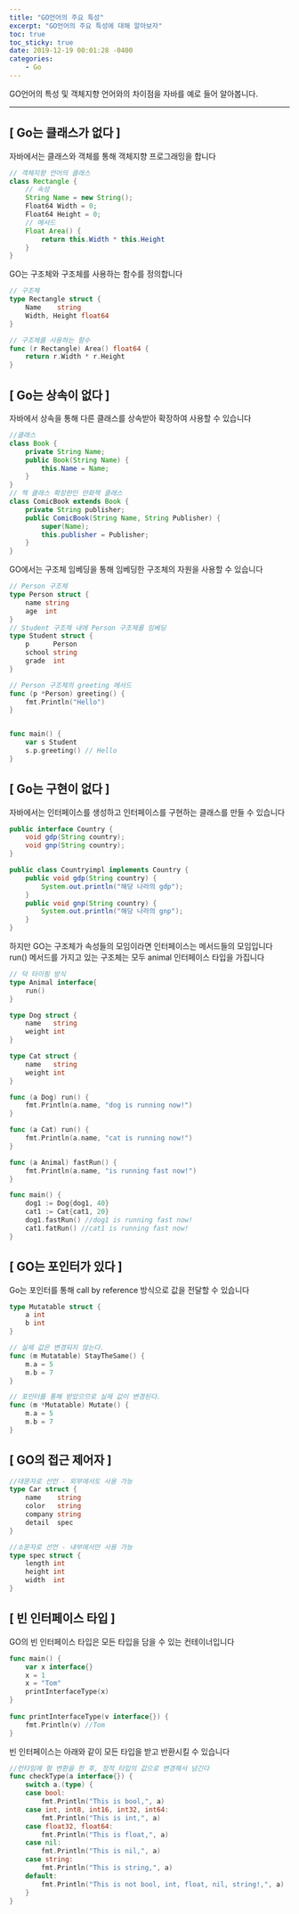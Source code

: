 ```yaml
---
title: "GO언어의 주요 특성"
excerpt: "GO언어의 주요 특성에 대해 알아보자"
toc: true
toc_sticky: true
date: 2019-12-19 00:01:28 -0400
categories: 
    - Go
---
```


GO언어의 특성 및 객체지향 언어와의 차이점을 자바를 예로 들어 알아봅니다.
<hr>

## [ Go는 클래스가 없다 ]
자바에서는 클래스와 객체를 통해 객체지향 프로그래밍을 합니다
```java
// 객체지향 언어의 클래스
class Rectangle	{
	// 속성
	String Name = new String();
	Float64 Width = 0;
	Float64 Height = 0;
	// 메서드
 	Float Area() {
		return this.Width * this.Height
	}
}
```
GO는 구조체와 구조체를 사용하는 함수를 정의합니다

```go
// 구조체
type Rectangle struct {
    Name    string
    Width, Height float64
}

// 구조체를 사용하는 함수
func (r Rectangle) Area() float64 {
    return r.Width * r.Height
}
```

## [ Go는 상속이 없다 ]
자바에서 상속을 통해 다른 클래스를 상속받아 확장하여 사용할 수 있습니다
```java
//클래스
class Book {
	private String Name;
	public Book(String Name) {
		this.Name = Name;
	}
}
// 책 클래스 확장판인 만화책 클래스
class ComicBook extends Book {
	private String publisher;
	public ComicBook(String Name, String Publisher) {
		super(Name);
		this.publisher = Publisher;
	}
}
```

GO에서는 구조체 임베딩을 통해 임베딩한 구조체의 자원을 사용할 수 있습니다
```go
// Person 구조체
type Person struct { 
	name string
	age  int
}
// Student 구조체 내에 Person 구조체를 임베딩
type Student struct {
	p      Person 
	school string
	grade  int
}

// Person 구조체의 greeting 메서드
func (p *Person) greeting() { 
	fmt.Println("Hello")
}


func main() {
	var s Student
	s.p.greeting() // Hello
}
```

## [ Go는 구현이 없다 ]
자바에서는 인터페이스를 생성하고 인터페이스를 구현하는 클래스를 만들 수 있습니다
```java
public interface Country {
	void gdp(String country);
	void gnp(String country);
}

public class Countryimpl implements Country {
	public void gdp(String country) {
		System.out.println("해당 나라의 gdp");
	}
	public void gnp(String country) {
		System.out.println("해당 나라의 gnp");
	}
}
```

하지만 GO는 구조체가 속성들의 모임이라면 인터페이스는 메서드들의 모임입니다
<br> 
run() 메서드를 가지고 있는 구조체는 모두 animal 인터페이스 타입을 가집니다

```go
// 덕 타이핑 방식
type Animal interface{
    run()
}

type Dog struct {
	name   string
	weight int
}

type Cat struct {
	name   string
	weight int
}

func (a Dog) run() {
	fmt.Println(a.name, "dog is running now!")
}

func (a Cat) run() {
	fmt.Println(a.name, "cat is running now!")
}

func (a Animal) fastRun() {
	fmt.Println(a.name, "is running fast now!")
}

func main() {
	dog1 := Dog{dog1, 40}
	cat1 := Cat{cat1, 20}
	dog1.fastRun() //dog1 is running fast now!
	cat1.fatRun() //cat1 is running fast now!
}
```

## [ GO는 포인터가 있다 ]
Go는 포인터를 통해 call by reference 방식으로 값을 전달할 수 있습니다
```go
type Mutatable struct {
    a int
    b int
}

// 실제 값은 변경되지 않는다.
func (m Mutatable) StayTheSame() {	
    m.a = 5
	m.b = 7
}

// 포인터를 통해 받았으므로 실제 값이 변경된다.
func (m *Mutatable) Mutate() {
    m.a = 5
	m.b = 7
}

```

## [ GO의 접근 제어자 ]
```go
//대문자로 선언 - 외부에서도 사용 가능
type Car struct { 
	name    string 
	color   string 
	company string 
	detail  spec
}

//소문자로 선언 - 내부에서만 사용 가능
type spec struct { 
	length int 
	height int 
	width  int 
}
```


## [ 빈 인터페이스 타입 ]
GO의 빈 인터페이스 타입은 모든 타입을 담을 수 있는 컨테이너입니다

```go
func main() {
    var x interface{}
    x = 1 
    x = "Tom"
    printInterfaceType(x)
}
 
func printInterfaceType(v interface{}) {
    fmt.Println(v) //Tom
}
```

빈 인터페이스는 아래와 같이 모든 타입을 받고 반환시킬 수 있습니다

```go
//런타임에 형 변환을 한 후, 정적 타입의 값으로 변경해서 넘긴다
func checkType(a interface{}) {
	switch a.(type) {
	case bool:
		fmt.Println("This is bool,", a)
	case int, int8, int16, int32, int64:
		fmt.Println("This is int,", a)
	case float32, float64:
		fmt.Println("This is float,", a)
	case nil:
		fmt.Println("This is nil,", a)
	case string:
		fmt.Println("This is string,", a)
	default:
		fmt.Println("This is not bool, int, float, nil, string!,", a)
	}
}
```





